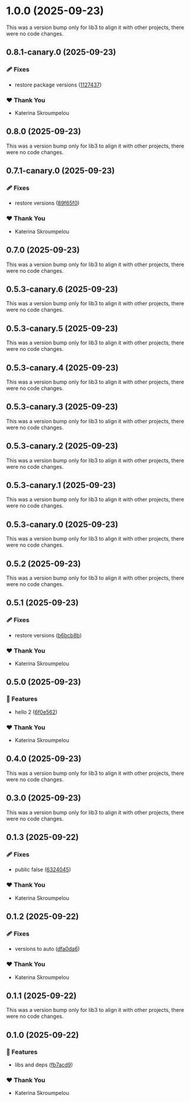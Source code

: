 # 1.0.0 (2025-09-23)

This was a version bump only for lib3 to align it with other projects, there were no code changes.

## 0.8.1-canary.0 (2025-09-23)

### 🩹 Fixes

- restore package versions ([1127437](https://github.com/mandarini/repro-nx-release/commit/1127437))

### ❤️ Thank You

- Katerina Skroumpelou

## 0.8.0 (2025-09-23)

This was a version bump only for lib3 to align it with other projects, there were no code changes.

## 0.7.1-canary.0 (2025-09-23)

### 🩹 Fixes

- restore versions ([89f65f0](https://github.com/mandarini/repro-nx-release/commit/89f65f0))

### ❤️ Thank You

- Katerina Skroumpelou

## 0.7.0 (2025-09-23)

This was a version bump only for lib3 to align it with other projects, there were no code changes.

## 0.5.3-canary.6 (2025-09-23)

This was a version bump only for lib3 to align it with other projects, there were no code changes.

## 0.5.3-canary.5 (2025-09-23)

This was a version bump only for lib3 to align it with other projects, there were no code changes.

## 0.5.3-canary.4 (2025-09-23)

This was a version bump only for lib3 to align it with other projects, there were no code changes.

## 0.5.3-canary.3 (2025-09-23)

This was a version bump only for lib3 to align it with other projects, there were no code changes.

## 0.5.3-canary.2 (2025-09-23)

This was a version bump only for lib3 to align it with other projects, there were no code changes.

## 0.5.3-canary.1 (2025-09-23)

This was a version bump only for lib3 to align it with other projects, there were no code changes.

## 0.5.3-canary.0 (2025-09-23)

This was a version bump only for lib3 to align it with other projects, there were no code changes.

## 0.5.2 (2025-09-23)

This was a version bump only for lib3 to align it with other projects, there were no code changes.

## 0.5.1 (2025-09-23)

### 🩹 Fixes

- restore versions ([b6bcb8b](https://github.com/mandarini/repro-nx-release/commit/b6bcb8b))

### ❤️ Thank You

- Katerina Skroumpelou

## 0.5.0 (2025-09-23)

### 🚀 Features

- hello 2 ([6f0e562](https://github.com/mandarini/repro-nx-release/commit/6f0e562))

### ❤️ Thank You

- Katerina Skroumpelou

## 0.4.0 (2025-09-23)

This was a version bump only for lib3 to align it with other projects, there were no code changes.

## 0.3.0 (2025-09-23)

This was a version bump only for lib3 to align it with other projects, there were no code changes.

## 0.1.3 (2025-09-22)

### 🩹 Fixes

- public false ([6324045](https://github.com/mandarini/repro-nx-release/commit/6324045))

### ❤️ Thank You

- Katerina Skroumpelou

## 0.1.2 (2025-09-22)

### 🩹 Fixes

- versions to auto ([dfa0da6](https://github.com/mandarini/repro-nx-release/commit/dfa0da6))

### ❤️ Thank You

- Katerina Skroumpelou

## 0.1.1 (2025-09-22)

This was a version bump only for lib3 to align it with other projects, there were no code changes.

## 0.1.0 (2025-09-22)

### 🚀 Features

- libs and deps ([fb7acd9](https://github.com/mandarini/repro-nx-release/commit/fb7acd9))

### ❤️ Thank You

- Katerina Skroumpelou